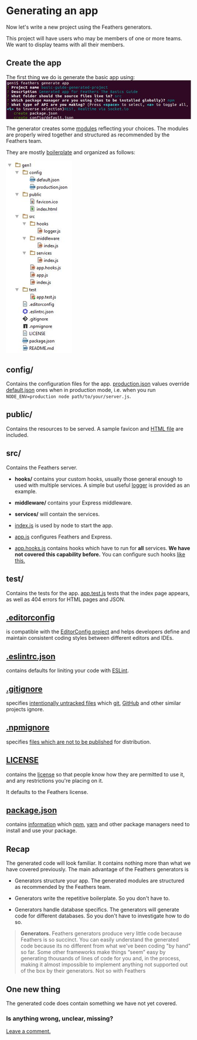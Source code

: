 # Generating an app

Now let's write a new project using the Feathers generators.

This project will have users who may be members of one or more teams.
We want to display teams with all their members.

## Create the app

The first thing we do is generate the basic app using:
![Generate app](../assets/gen-app.jpg)

The generator creates some
[modules](https://github.com/feathersjs/feathers-docs/blob/auk/examples/step/02/gen1/)
reflecting your choices.
The modules are properly wired together and structured as recommended by the Feathers team.

They are mostly [boilerplate](https://en.wikipedia.org/wiki/Boilerplate_code)
and organized as follows:

![Generate app structure](../assets/gen-app-dir.jpg)

## config/
 
Contains the configuration files for the app.
[production.json](https://github.com/feathersjs/feathers-docs/blob/auk/examples/step/02/gen1/config/production.json)
values override
[default.json](https://github.com/feathersjs/feathers-docs/blob/auk/examples/step/02/gen1/config/default.json)
ones when in production mode,
i.e. when you run `NODE_ENV=production node path/to/your/server.js`.

## public/
 
Contains the resources to be served.
A sample favicon and
[HTML file](https://github.com/feathersjs/feathers-docs/blob/auk/examples/step/02/gen1/public/index.html)
are included.

## src/
 
Contains the Feathers server.
    
- **hooks/** contains your custom hooks,
usually those general enough to used with multiple services.
A simple but useful
[logger](https://github.com/feathersjs/feathers-docs/blob/auk/examples/step/02/gen1/src/hooks/logger.js)
is provided as an example.
    
- **middleware/** contains your Express middleware.
    
- **services/** will contain the services.

- [index.js](https://github.com/feathersjs/feathers-docs/blob/auk/examples/step/02/gen1/src/index.js)
is used by node to start the app.
    
- [app.js](https://github.com/feathersjs/feathers-docs/blob/auk/examples/step/02/gen1/src/app.js)
configures Feathers and Express.

- [app.hooks.js](https://github.com/feathersjs/feathers-docs/blob/auk/examples/step/02/gen1/src/app.hooks.js)
contains hooks which have to run for **all** services.
**We have not covered this capability before.**
You can configure such hooks
[like this.](https://github.com/feathersjs/feathers-docs/blob/auk/examples/step/02/gen1/src/app.js#L43)
 
## test/

Contains the tests for the app.
[app.test.js](https://github.com/feathersjs/feathers-docs/blob/auk/examples/step/02/gen1/test/app.test.js)
tests that the index page appears, as well as 404 errors for HTML pages and JSON.

## [.editorconfig](https://github.com/feathersjs/feathers-docs/blob/auk/examples/step/02/gen1/.editorconfig)
is compatible with the [EditorConfig project](http://editorconfig.org/)
and helps developers define and maintain consistent coding styles between different editors and IDEs.

## [.eslintrc.json](https://github.com/feathersjs/feathers-docs/blob/auk/examples/step/02/gen1/.eslintrc.json)
contains defaults for liniting your code with
[ESLint](http://eslint.org/docs/user-guide/getting##started).

## [.gitignore](https://github.com/feathersjs/feathers-docs/blob/auk/examples/step/02/gen1/.gitignore)
specifies
[intentionally untracked files](https://git-scm.com/docs/gitignore)
which
[git](https://git-scm.com/),
[GitHub](https://github.com/)
and other similar projects ignore.

## [.npmignore](https://github.com/feathersjs/feathers-docs/blob/auk/examples/step/02/gen1/.npmignore)
specifies
[files which are not to be published](https://docs.npmjs.com/misc/developers#keeping-files-out-of-your-package)
for distribution.

## [LICENSE](https://github.com/feathersjs/feathers-docs/blob/auk/examples/step/02/gen1/LICENSE)
contains the [license](https://docs.npmjs.com/files/package.json#license)
so that people know how they are permitted to use it, and any restrictions you're placing on it.

It defaults to the Feathers license.

## [package.json](https://github.com/feathersjs/feathers-docs/blob/auk/examples/step/02/gen1/package.json)
contains [information](https://docs.npmjs.com/files/package.json)
which
[npm](https://docs.npmjs.com/),
[yarn](https://yarnpkg.com/en/)
and other package managers need to install and use your package.

## Recap

The generated code will look familiar.
It contains nothing more than what we have covered previously.
The main advantage of the Feathers generators is

- Generators structure your app.
The generated modules are structured as recommended by the Feathers team.

- Generators write the repetitive boilerplate.
So you don't have to.

- Generators handle database specifics.
The generators will generate code for different databases.
So you don't have to investigate how to do so.

> **Generators.**
Feathers generators produce very little code because Feathers is so succinct.
You can easily understand the generated code because its no different from what we've been
coding "by hand" so far.
Some other frameworks make things “seem” easy by generating thousands of lines of code for you
and, in the process, making it almost impossible to implement anything not supported out of the box
by their generators.
Not so with Feathers

## One new thing

The generated code does contain something we have not yet covered.

### Is anything wrong, unclear, missing?
[Leave a comment.](https://github.com/feathersjs/feathers-guide/issues/new?title=Comment:Step-Generators-App&body=Comment:Step-Generators-App)
